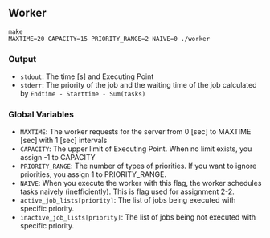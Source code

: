 ## Worker

```
make
MAXTIME=20 CAPACITY=15 PRIORITY_RANGE=2 NAIVE=0 ./worker
```

### Output
- `stdout`: The time [s] and Executing Point
- `stderr`: The priority of the job and the waiting time of the job calculated by `Endtime - Starttime - Sum(tasks)`

### Global Variables
- `MAXTIME`: The worker requests for the server from 0 [sec] to MAXTIME [sec] with 1 [sec] intervals
- `CAPACITY`: The upper limit of Executing Point. When no limit exists, you assign -1 to CAPACITY 
- `PRIORITY_RANGE`: The number of types of priorities. If you want to ignore priorities, you assign 1 to PRIORITY_RANGE.
- `NAIVE`: When you execute the worker with this flag, the worker schedules tasks naively (inefficiently). This is flag used for assignment 2-2.
- `active_job_lists[priority]`: The list of jobs being executed with specific priority.
- `inactive_job_lists[priority]`: The list of jobs being not executed with specific priority.

